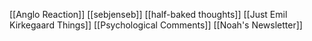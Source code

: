 [[Anglo Reaction]]
[[sebjenseb]]
[[half-baked thoughts]]
[[Just Emil Kirkegaard Things]]
[[Psychological Comments]]
[[Noah's Newsletter]]